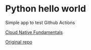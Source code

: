# Python hello world

Simple app to test Github Actions

[Cloud Native Fundamentals](https://classroom.udacity.com/nanodegrees/nd064-1)

[Original repo](https://github.com/udacity/nd064_course_1)
